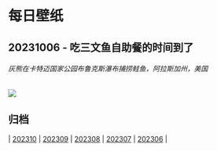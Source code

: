 # 每日壁纸

## 20231006 - 吃三文鱼自助餐的时间到了

###### 灰熊在卡特迈国家公园布鲁克斯瀑布捕捞鲑鱼，阿拉斯加州，美国

![](https://www.bing.com/th?id=OHR.GrizzlyFalls_ZH-CN5152476563_UHD.jpg)

## 归档

| [202310](/202310/README.md)
| [202309](/202309/README.md)
| [202308](/202308/README.md)
| [202307](/202307/README.md)
| [202306](/202306/README.md)
|